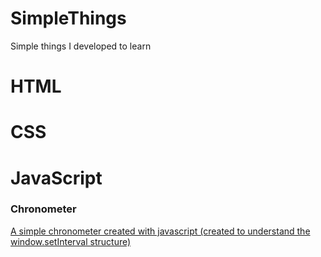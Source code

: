 # SimpleThings
Simple things I developed to learn

# HTML

# CSS

# JavaScript
### Chronometer
<a href="https://github.com/EmekOfficial/SimpleThings/blob/main/JavaScript/chronometer.html">A simple chronometer created with javascript (created to understand the window.setInterval structure)<a/>
